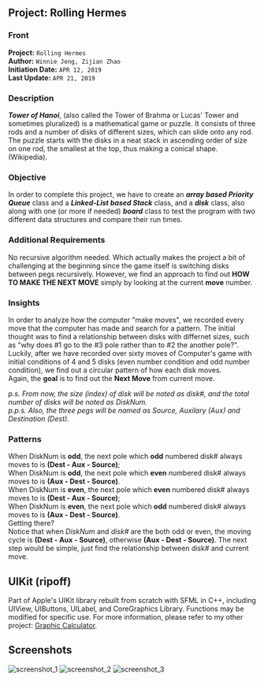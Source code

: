 ## Project: Rolling Hermes

### Front
**Project:** `Rolling Hermes`<br/>
**Author:** `Winnie Jeng, Zijian Zhao`<br/>
**Initiation Date:** `APR 12, 2019`<br/>
**Last Update:** `APR 21, 2019`<br/>

### Description
**_Tower of Hanoi_**, (also called the Tower of Brahma or Lucas' Tower and sometimes pluralized) is a mathematical game or puzzle. It consists of three rods and a number of disks of different sizes, which can slide onto any rod. The puzzle starts with the disks in a neat stack in ascending order of size on one rod, the smallest at the top, thus making a conical shape.(Wikipedia). 

### Objective
In order to complete this project, we have to create an ***array based Priority Queue*** class and a ***Linked-List based Stack*** class, and a ***disk*** class, also along with one (or more if needed) **_board_** class to test the program with two different data structures and compare their run times. 
<br/>

### Additional Requirements
No recursive algorithm needed. Which actually makes the project a bit of challenging at the beginning since the game itself is switching disks between pegs recursively. However, we find an approach to find out **HOW TO MAKE THE NEXT MOVE** simply by looking at the current **move** number.

### Insights
In order to analyze how the computer "make moves", we recorded every move that the computer has made and search for a pattern. The initial thought was to find a relationship between disks with differnet sizes, such as "why does #1 go to the #3 pole rather than to #2 the another pole?". Luckily, after we have recorded over sixty moves of Computer's game with initial conditions of 4 and 5 disks (even number condition and odd number condition), we find out a circular pattern of how each disk moves. <br/>
Again, the **goal** is to find out the **Next Move** from current move.<br/>

_p.s. From now, the size (index) of disk will be noted as disk#, and the total number of disks will be noted as DiskNum._ <br/>
_p.p.s. Also, the three pegs will be named as Source, Auxilary (Aux) and Destination (Dest)._

### Patterns 
When DiskNum is **odd**, the next pole which **odd** numbered disk# always moves to is **(Dest - Aux - Source)**; <br/>
When DiskNum is **odd**, the next pole which **even** numbered disk# always moves to is **(Aux - Dest - Source)**. <br/>
When DiskNum is **even**, the next pole which **even** numbered disk# always moves to is **(Dest - Aux - Source)**; <br/>
When DiskNum is **even**, the next pole which **odd** numbered disk# always moves to is **(Aux - Dest - Source)**.<br/>
Getting there? <br/>
Notice that when _DiskNum_ and _disk#_ are the both odd or even, the moving cycle is **(Dest - Aux - Source)**, otherwise **(Aux - Dest - Source)**. The next step would be simple, just find the relationship between disk# and current move. <br/>

## UIKit (ripoff)
Part of Apple's UIKit library rebuilt from scratch with SFML in C++, including UIView, UIButtons, UILabel, and CoreGraphics Library. Functions may be modified for specific use. For more information, please refer to my other project: [Graphic Calculator](https://github.com/JackZhao98/GraphicCalculator-SFML). <br/>

## Screenshots
![screenshot_1](https://github.com/JackZhao98/Rolling_Hermes/blob/master/Rolling%20Hermes/Rolling%20Hermes/UIKit/Resources/ScreenShot_3.png)
![screenshot_2](https://github.com/JackZhao98/Rolling_Hermes/blob/master/Rolling%20Hermes/Rolling%20Hermes/UIKit/Resources/ScreenShot_2.png)
![screenshot_3](https://github.com/JackZhao98/Rolling_Hermes/blob/master/Rolling%20Hermes/Rolling%20Hermes/UIKit/Resources/ScreenShot_1.png)
